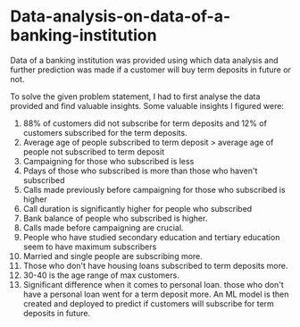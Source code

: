# Data-analysis-on-data-of-a-banking-institution

Data of a banking institution was provided using which data analysis and further prediction was made if a customer will buy term deposits in future or not.

To solve the given problem statement, I had to first analyse the data provided and find
valuable insights.
Some valuable insights I figured were:
1) 88% of customers did not subscribe for term deposits and 12% of customers
subscribed for the term deposits.
2) Average age of people subscribed to term deposit > average age of people not
subscribed to term deposit
3) Campaigning for those who subscribed is less
4) Pdays of those who subscribed is more than those who haven't subscribed
5) Calls made previously before campaigning for those who subscribed is higher
6) Call duration is significantly higher for people who subscribed
7) Bank balance of people who subscribed is higher.
8) Calls made before campaigning are crucial.
9) People who have studied secondary education and tertiary education seem to have
maximum subscribers
10) Married and single people are subscribing more.
11) Those who don't have housing loans subscribed to term deposits more.
12) 30-40 is the age range of max customers.
13) Significant difference when it comes to personal loan. those who don't have a
personal loan went for a term deposit more.
An ML model is then created and deployed to predict if customers will subscribe for term
deposits in future.
